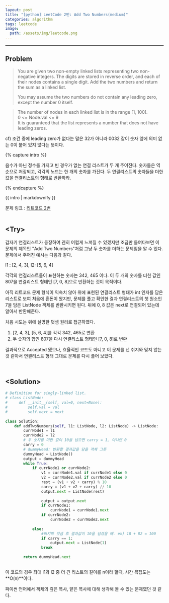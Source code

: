 ```yaml
---
layout: post
title: "[python] LeetCode 2번: Add Two Numbers(medium)"
categories: algorithm
tags: leetcode
image:
  path: /assets/img/leetcode.png
---
```


<hr style="border:1px solid gray">

## Problem  
>You are given two non-empty linked lists representing two non-negative integers. The digits are stored in reverse order, and each of their nodes contains a single digit. Add the two numbers and return the sum as a linked list.
>
>You may assume the two numbers do not contain any leading zero, except the number 0 itself.

>The number of nodes in each linked list is in the range [1, 100].  
>0 <= Node.val <= 9  
>It is guaranteed that the list represents a number that does not have leading zeros.

cf) 조건 중에 leading zero가 없다는 말은 32가 아니라 0032 같이 숫자 앞에 의미 없는 0이 붙어 있지 않다는 뜻이다.   

{% capture intro %}

음수가 아닌 정수를 가지고 빈 경우가 없는 연결 리스트가 두 개 주어진다. 숫자들은 역순으로 저장되고, 각각의 노드는 한 개의 숫자를 가진다. 두 연결리스트의 숫자들을 더한 값을 연결리스트의 형태로 반환하라.

{% endcapture %}

<div class="notice">{{ intro | markdownify }}</div>

문제 링크 : [리트코드 2번](https://leetcode.com/problems/add-two-numbers/)  
<br/>

## <Try\>  
갑자기 연결리스트가 등장하여 괜히 어렵게 느껴질 수 있겠지만 조금만 들여다보면 이 문제의 제목인 "Add Two Numbers"처럼 그냥 두 숫자를 더하는 문제임을 알 수 있다. 문제에서 주어진 예시는 다음과 같다.

l1 : [2, 4, 3], l2: [5, 6, 4]  

각각의 연결리스트들이 표현하는 숫자는 342, 465 이다. 이 두 개의 숫자를 더한 값인 807을 연결리스트 형태인 [7, 0, 8]으로 반환하는 것이 목적이다.  

아직 리트코드 문제 형식이 익숙치 않아 위에 표현된 연결리스트 형태가 int 인자를 담은 리스트로 보여 처음에 혼돈이 왔지만, 문제를 풀고 확인한 결과 연결리스트의 첫 원소인 7을 담은 ListNode 객체를 반환시키면 된다. 뒤에 0, 8 값은 next로 연결되어 있는데 알아서 반환해준다.     


처음 시도는 위에 설명한 덧셈 원리로 접근하였다.  
1. [2, 4, 3], [5, 6, 4]를 각각 342, 465로 변환
1. 두 숫자의 합인 807을 다시 연결리스트 형태인 [7, 0, 8]로 변환

결과적으로 Accepted 됐으나, 효율적인 코드도 아니고 이 문제를 낸 취지와 맞지 않는 것 같아서 연결리스트 형태 그대로 문제를 다시 풀어 보았다.

  
<br/>


## <Solution\>  


```python
# Definition for singly-linked list.
# class ListNode:
#     def __init__(self, val=0, next=None):
#         self.val = val
#         self.next = next
        
class Solution:
    def addTwoNumbers(self, l1: ListNode, l2: ListNode) -> ListNode:
        currNode1 = l1
        currNode2 = l2
        # 두 숫자를 더한 값이 10을 넘으면 carry = 1, 아니면 0
        carry = 0
        # dummyHead: 반환할 결과값을 담을 객체 그릇
        dummyHead = ListNode()
        output = dummyHead
        while True:
            if currNode1 or currNode2:
                v1 = currNode1.val if currNode1 else 0
                v2 = currNode2.val if currNode2 else 0
                rest = (v1 + v2 + carry) % 10
                carry = (v1 + v2 + carry) // 10
                output.next = ListNode(rest)
                
                output = output.next
                if currNode1:
                    currNode1 = currNode1.next
                if currNode2:
                    currNode2 = currNode2.next
                
            else:
                #마지막 덧셈 후 결과값이 10을 넘겼을 때. ex) 18 + 82 = 100
                if carry == 1:
                    output.next = ListNode(1)
                break
        
        return dummyHead.next
                
```

이 코드의 경우 최대 l1과 l2 중 더 긴 리스트의 길이를 n이라 할때, 시간 복잡도는 **O(n)**이다.

파이썬 언어에서 객체의 깊은 복사, 얕은 복사에 대해 생각해 볼 수 있는 문제였던 것 같다.
